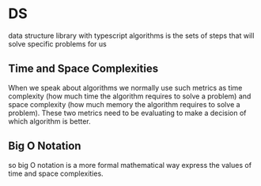 # DS

data structure library with typescript
algorithms is the sets of steps that will solve specific problems for us

## Time and Space Complexities

When we speak about algorithms we normally use such metrics as time
complexity (how much time the algorithm requires to solve a problem) and space complexity (how
much memory the algorithm requires to solve a problem). These two metrics need to be evaluating
to make a decision of which algorithm is better.

## Big O Notation

so big O notation is a more formal mathematical way express the values of time and space complexities.
